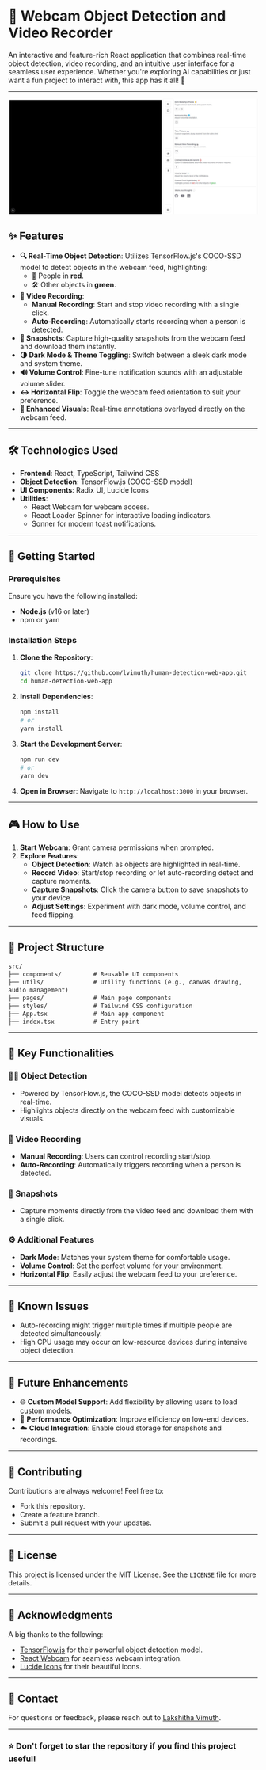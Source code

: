 # 🎥 Webcam Object Detection and Video Recorder

An interactive and feature-rich React application that combines real-time object detection, video recording, and an intuitive user interface for a seamless user experience. Whether you're exploring AI capabilities or just want a fun project to interact with, this app has it all! 🚀

---

![Screenshot of the application](screenshots/screenshot.jpg)

## ✨ Features

- **🔍 Real-Time Object Detection**: Utilizes TensorFlow.js's COCO-SSD model to detect objects in the webcam feed, highlighting:
  - 👤 People in **red**.
  - 🛠️ Other objects in **green**.
- **🎥 Video Recording**:
  - **Manual Recording**: Start and stop video recording with a single click.
  - **Auto-Recording**: Automatically starts recording when a person is detected.
- **📸 Snapshots**: Capture high-quality snapshots from the webcam feed and download them instantly.
- **🌗 Dark Mode & Theme Toggling**: Switch between a sleek dark mode and system theme.
- **🔊 Volume Control**: Fine-tune notification sounds with an adjustable volume slider.
- **↔️ Horizontal Flip**: Toggle the webcam feed orientation to suit your preference.
- **🎨 Enhanced Visuals**: Real-time annotations overlayed directly on the webcam feed.

---

## 🛠️ Technologies Used

- **Frontend**: React, TypeScript, Tailwind CSS
- **Object Detection**: TensorFlow.js (COCO-SSD model)
- **UI Components**: Radix UI, Lucide Icons
- **Utilities**:
  - React Webcam for webcam access.
  - React Loader Spinner for interactive loading indicators.
  - Sonner for modern toast notifications.

---

## 🚀 Getting Started

### Prerequisites

Ensure you have the following installed:

- **Node.js** (v16 or later)
- npm or yarn

### Installation Steps

1. **Clone the Repository**:

   ```bash
   git clone https://github.com/lvimuth/human-detection-web-app.git
   cd human-detection-web-app
   ```

2. **Install Dependencies**:

   ```bash
   npm install
   # or
   yarn install
   ```

3. **Start the Development Server**:

   ```bash
   npm run dev
   # or
   yarn dev
   ```

4. **Open in Browser**: Navigate to `http://localhost:3000` in your browser.

---

## 🎮 How to Use

1. **Start Webcam**: Grant camera permissions when prompted.
2. **Explore Features**:
   - **Object Detection**: Watch as objects are highlighted in real-time.
   - **Record Video**: Start/stop recording or let auto-recording detect and capture moments.
   - **Capture Snapshots**: Click the camera button to save snapshots to your device.
   - **Adjust Settings**: Experiment with dark mode, volume control, and feed flipping.

---

## 📂 Project Structure

```plaintext
src/
├── components/         # Reusable UI components
├── utils/              # Utility functions (e.g., canvas drawing, audio management)
├── pages/              # Main page components
├── styles/             # Tailwind CSS configuration
├── App.tsx             # Main app component
├── index.tsx           # Entry point
```

---

## 🔑 Key Functionalities

### 🕵️‍♂️ Object Detection

- Powered by TensorFlow.js, the COCO-SSD model detects objects in real-time.
- Highlights objects directly on the webcam feed with customizable visuals.

### 🎥 Video Recording

- **Manual Recording**: Users can control recording start/stop.
- **Auto-Recording**: Automatically triggers recording when a person is detected.

### 📸 Snapshots

- Capture moments directly from the video feed and download them with a single click.

### ⚙️ Additional Features

- **Dark Mode**: Matches your system theme for comfortable usage.
- **Volume Control**: Set the perfect volume for your environment.
- **Horizontal Flip**: Easily adjust the webcam feed to your preference.

---

## 🛑 Known Issues

- Auto-recording might trigger multiple times if multiple people are detected simultaneously.
- High CPU usage may occur on low-resource devices during intensive object detection.

---

## 🌟 Future Enhancements

- 🌐 **Custom Model Support**: Add flexibility by allowing users to load custom models.
- 🚀 **Performance Optimization**: Improve efficiency on low-end devices.
- ☁️ **Cloud Integration**: Enable cloud storage for snapshots and recordings.

---

## 🤝 Contributing

Contributions are always welcome! Feel free to:

- Fork this repository.
- Create a feature branch.
- Submit a pull request with your updates.

---

## 📜 License

This project is licensed under the MIT License. See the `LICENSE` file for more details.

---

## 🙌 Acknowledgments

A big thanks to the following:

- [TensorFlow.js](https://www.tensorflow.org/js) for their powerful object detection model.
- [React Webcam](https://www.npmjs.com/package/react-webcam) for seamless webcam integration.
- [Lucide Icons](https://lucide.dev/) for their beautiful icons.

---

## 📧 Contact

For questions or feedback, please reach out to [Lakshitha Vimuth](mailto:lvimuthfb@gmail.com).

---

### ⭐ Don't forget to star the repository if you find this project useful!

